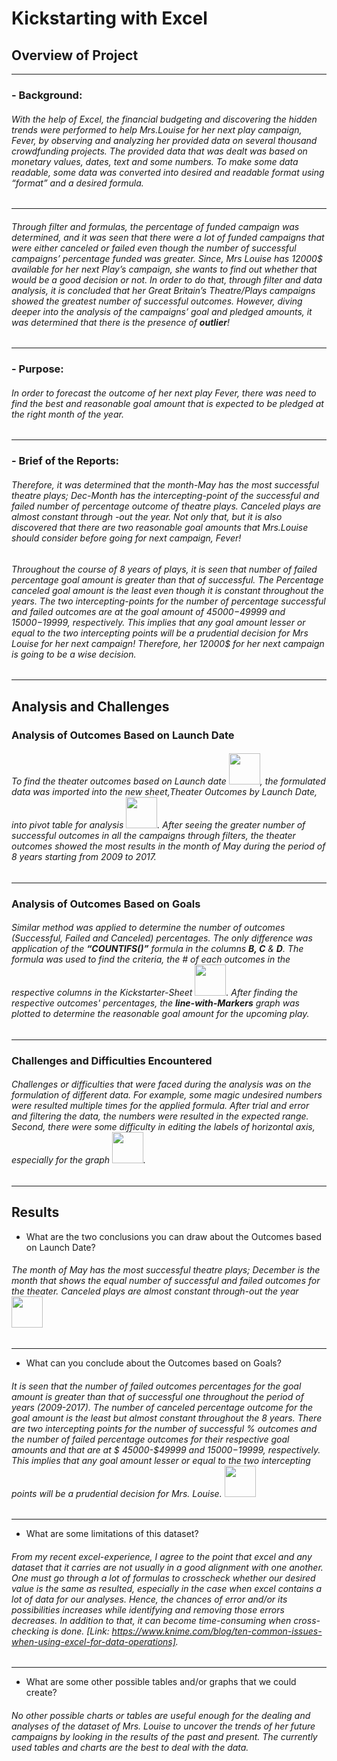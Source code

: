 # **Kickstarting with Excel**
## **Overview of Project**
---
### - **Background:**
###### With the help of Excel, the financial budgeting and discovering the hidden trends were performed to help Mrs.Louise for her next play campaign, *Fever*, by observing and analyzing her provided data on several thousand crowdfunding projects. The provided data that was dealt was based on monetary values, dates, text and some numbers. To make some data readable, some data was converted into desired and readable format using “format” and a desired formula.
---
###### Through filter and formulas, the percentage of funded campaign was determined, and it was seen that there were a lot of funded campaigns that were either canceled or failed even though the number of successful campaigns’ percentage funded was greater. Since, Mrs Louise has 12000$ available for her next Play’s campaign, she wants to find out whether that would be a good decision or not. In order to do that, through filter and data analysis, it is concluded that her Great Britain’s Theatre/Plays campaigns showed the greatest number of successful outcomes. However, diving deeper into the analysis of the campaigns’ goal and pledged amounts, it was determined that there is the presence of ***outlier***!
---
### - **Purpose:** 
###### In order to forecast the outcome of her next play *Fever*, there was need to find the best and reasonable goal amount that is expected to be pledged at the right month of the year. 
---
### - **Brief of the Reports:** 
###### Therefore, it was determined that the month-May has the most successful theatre plays; Dec-Month has the intercepting-point of the successful and failed number of percentage outcome of theatre plays. Canceled plays are almost constant through -out the year. Not only that, but it is also discovered that there are two reasonable goal amounts that Mrs.Louise should consider before going for next campaign, *Fever*! 

###### Throughout the course of 8 years of plays, it is seen that number of failed percentage goal amount is greater than that of successful. The Percentage canceled goal amount is the least even though it is constant throughout the years. The two intercepting-points for the number of percentage successful and failed outcomes are at the goal amount of $45000-$49999 and $15000-$19999, respectively.  This implies that any goal amount lesser or equal to the two intercepting points will be a prudential decision for Mrs Louise for her next campaign! Therefore, her 12000$ for her next campaign is going to be a wise decision.
---
## **Analysis and Challenges**

### **Analysis of Outcomes Based on Launch Date**
###### To find the theater outcomes based on Launch date <img src="https://user-images.githubusercontent.com/89166130/132126648-6553aae7-273a-4b9e-abe4-443edf6c842e.PNG" width="50" height="50">, the formulated data was imported into the new sheet,Theater Outcomes by Launch Date, into pivot table for analysis <img src="https://user-images.githubusercontent.com/89166130/132126837-1e290810-b97b-48b5-ba01-62447bcc2761.PNG" width="50" height="50">. After seeing the greater number of successful outcomes in all the campaigns through filters, the theater outcomes showed the most results in the month of May during the period of 8 years starting from 2009 to 2017.
---
### **Analysis of Outcomes Based on Goals**
###### Similar method was applied to determine the number of outcomes (Successful, Failed and Canceled) percentages. The only difference was application of the ***“COUNTIFS()”*** formula in the columns **B, C** & **D**. The formula was used to find the criteria, the # of each outcomes in the respective columns in the Kickstarter-Sheet <img src="https://user-images.githubusercontent.com/89166130/132127042-e7889324-10b1-410d-8620-86f6ba4451ae.jpg" width="50" height="50">. After finding the respective outcomes' percentages, the ***line-with-Markers*** graph was plotted to determine the reasonable goal amount for the upcoming play. 
---
### **Challenges and Difficulties Encountered**
###### Challenges or difficulties that were faced during the analysis was on the formulation of different data. For example, some magic undesired numbers were resulted multiple times for the applied formula. After trial and error and filtering the data, the numbers were resulted in the expected range. Second, there were some difficulty in editing the labels of horizontal axis, especially for the graph <img src="https://user-images.githubusercontent.com/89166130/132127138-80bff413-a0a6-4c91-a076-39aa659c8705.PNG" width="50" height="50">. 
---
## **Results**

- What are the two conclusions you can draw about the Outcomes based on Launch Date?
###### The month of May has the most successful theatre plays; December is the month that shows the equal number of successful and failed outcomes for the theater. Canceled plays are almost constant through-out the year <img src="https://user-images.githubusercontent.com/89166130/132127214-122cb0d4-0daf-4d27-984f-ca88a7f71318.png" width="50" height="50">
---
- What can you conclude about the Outcomes based on Goals?
###### It is seen that the number of failed outcomes percentages for the goal amount is greater than that of successful one throughout the period of years (2009-2017). The number of canceled percentage outcome for the goal amount is the least but almost constant throughout the 8 years. There are two intercepting points for the number of successful % outcomes and the number of failed percentage outcomes for their respective goal amounts and that are at $ 45000-$49999 and $15000-$19999, respectively. This implies that any goal amount lesser or equal to the two intercepting points will be a prudential decision for Mrs. Louise. <img src="https://user-images.githubusercontent.com/89166130/132127273-5f0490a1-3be7-49f7-b311-08c543089115.png" width="50" height="50"> 
---
- What are some limitations of this dataset?
###### From my recent excel-experience, I agree to the point that excel and any dataset that it carries are not usually in a good alignment with one another. One must go through a lot of formulas to crosscheck whether our desired value is the same as resulted, especially in the case when excel contains a lot of data for our analyses. Hence, the chances of error and/or its possibilities increases while identifying and removing those errors decreases. In addition to that, it can become time-consuming when cross-checking is done. [Link:  https://www.knime.com/blog/ten-common-issues-when-using-excel-for-data-operations]. 
---
- What are some other possible tables and/or graphs that we could create?
###### No other possible charts or tables are useful enough for the dealing and analyses of the dataset of Mrs. Louise to uncover the trends of her future campaigns by looking in the results of the past and present. The currently used tables and charts are the best to deal with the data.


